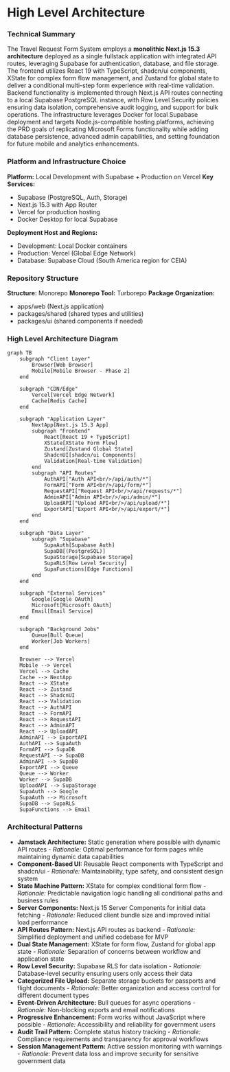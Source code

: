 # High Level Architecture

### Technical Summary

The Travel Request Form System employs a **monolithic Next.js 15.3 architecture** deployed as a single fullstack application with integrated API routes, leveraging Supabase for authentication, database, and file storage. The frontend utilizes React 19 with TypeScript, shadcn/ui components, XState for complex form flow management, and Zustand for global state to deliver a conditional multi-step form experience with real-time validation. Backend functionality is implemented through Next.js API routes connecting to a local Supabase PostgreSQL instance, with Row Level Security policies ensuring data isolation, comprehensive audit logging, and support for bulk operations. The infrastructure leverages Docker for local Supabase deployment and targets Node.js-compatible hosting platforms, achieving the PRD goals of replicating Microsoft Forms functionality while adding database persistence, advanced admin capabilities, and setting foundation for future mobile and analytics enhancements.

### Platform and Infrastructure Choice

**Platform:** Local Development with Supabase + Production on Vercel
**Key Services:** 
- Supabase (PostgreSQL, Auth, Storage)
- Next.js 15.3 with App Router
- Vercel for production hosting
- Docker Desktop for local Supabase

**Deployment Host and Regions:** 
- Development: Local Docker containers
- Production: Vercel (Global Edge Network)
- Database: Supabase Cloud (South America region for CEIA)

### Repository Structure

**Structure:** Monorepo
**Monorepo Tool:** Turborepo
**Package Organization:** 
- apps/web (Next.js application)
- packages/shared (shared types and utilities)
- packages/ui (shared components if needed)

### High Level Architecture Diagram

```mermaid
graph TB
    subgraph "Client Layer"
        Browser[Web Browser]
        Mobile[Mobile Browser - Phase 2]
    end
    
    subgraph "CDN/Edge"
        Vercel[Vercel Edge Network]
        Cache[Redis Cache]
    end
    
    subgraph "Application Layer"
        NextApp[Next.js 15.3 App]
        subgraph "Frontend"
            React[React 19 + TypeScript]
            XState[XState Form Flow]
            Zustand[Zustand Global State]
            ShadcnUI[shadcn/ui Components]
            Validation[Real-time Validation]
        end
        subgraph "API Routes"
            AuthAPI["Auth API<br/>/api/auth/*"]
            FormAPI["Form API<br/>/api/form/*"]
            RequestAPI["Request API<br/>/api/requests/*"]
            AdminAPI["Admin API<br/>/api/admin/*"]
            UploadAPI["Upload API<br/>/api/upload/*"]
            ExportAPI["Export API<br/>/api/export/*"]
        end
    end
    
    subgraph "Data Layer"
        subgraph "Supabase"
            SupaAuth[Supabase Auth]
            SupaDB[(PostgreSQL)]
            SupaStorage[Supabase Storage]
            SupaRLS[Row Level Security]
            SupaFunctions[Edge Functions]
        end
    end
    
    subgraph "External Services"
        Google[Google OAuth]
        Microsoft[Microsoft OAuth]
        Email[Email Service]
    end
    
    subgraph "Background Jobs"
        Queue[Bull Queue]
        Worker[Job Workers]
    end
    
    Browser --> Vercel
    Mobile --> Vercel
    Vercel --> Cache
    Cache --> NextApp
    React --> XState
    React --> Zustand
    React --> ShadcnUI
    React --> Validation
    React --> AuthAPI
    React --> FormAPI
    React --> RequestAPI
    React --> AdminAPI
    React --> UploadAPI
    AdminAPI --> ExportAPI
    AuthAPI --> SupaAuth
    FormAPI --> SupaDB
    RequestAPI --> SupaDB
    AdminAPI --> SupaDB
    ExportAPI --> Queue
    Queue --> Worker
    Worker --> SupaDB
    UploadAPI --> SupaStorage
    SupaAuth --> Google
    SupaAuth --> Microsoft
    SupaDB --> SupaRLS
    SupaFunctions --> Email
```

### Architectural Patterns

- **Jamstack Architecture:** Static generation where possible with dynamic API routes - _Rationale:_ Optimal performance for form pages while maintaining dynamic data capabilities
- **Component-Based UI:** Reusable React components with TypeScript and shadcn/ui - _Rationale:_ Maintainability, type safety, and consistent design system
- **State Machine Pattern:** XState for complex conditional form flow - _Rationale:_ Predictable navigation logic handling all conditional paths and business rules
- **Server Components:** Next.js 15 Server Components for initial data fetching - _Rationale:_ Reduced client bundle size and improved initial load performance
- **API Routes Pattern:** Next.js API routes as backend - _Rationale:_ Simplified deployment and unified codebase for MVP
- **Dual State Management:** XState for form flow, Zustand for global app state - _Rationale:_ Separation of concerns between workflow and application state
- **Row Level Security:** Supabase RLS for data isolation - _Rationale:_ Database-level security ensuring users only access their data
- **Categorized File Upload:** Separate storage buckets for passports and flight documents - _Rationale:_ Better organization and access control for different document types
- **Event-Driven Architecture:** Bull queues for async operations - _Rationale:_ Non-blocking exports and email notifications
- **Progressive Enhancement:** Form works without JavaScript where possible - _Rationale:_ Accessibility and reliability for government users
- **Audit Trail Pattern:** Complete status history tracking - _Rationale:_ Compliance requirements and transparency for approval workflows
- **Session Management Pattern:** Active session monitoring with warnings - _Rationale:_ Prevent data loss and improve security for sensitive government data

